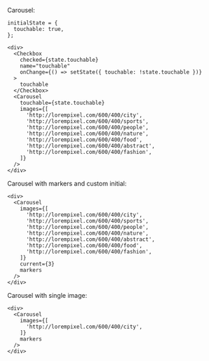 Carousel:

    initialState = {
      touchable: true,
    };

    <div>
      <Checkbox
        checked={state.touchable}
        name="touchable"
        onChange={() => setState({ touchable: !state.touchable })}
      >
        touchable
      </Checkbox>
      <Carousel
        touchable={state.touchable}
        images={[
          'http://lorempixel.com/600/400/city',
          'http://lorempixel.com/600/400/sports',
          'http://lorempixel.com/600/400/people',
          'http://lorempixel.com/600/400/nature',
          'http://lorempixel.com/600/400/food',
          'http://lorempixel.com/600/400/abstract',
          'http://lorempixel.com/600/400/fashion',
        ]}
      />
    </div>
Carousel with markers and custom initial:

    <div>
      <Carousel
        images={[
          'http://lorempixel.com/600/400/city',
          'http://lorempixel.com/600/400/sports',
          'http://lorempixel.com/600/400/people',
          'http://lorempixel.com/600/400/nature',
          'http://lorempixel.com/600/400/abstract',
          'http://lorempixel.com/600/400/food',
          'http://lorempixel.com/600/400/fashion',
        ]}
        current={3}
        markers
      />
    </div>

Carousel with single image:
    
    <div>
      <Carousel
        images={[
          'http://lorempixel.com/600/400/city',
        ]}
        markers
      />
    </div>